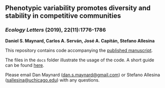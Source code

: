 ## Phenotypic variability promotes diversity and stability in competitive communities ##

### **_Ecology Letters_ (2019), 22(11):1776-1786**

**Daniel S. Maynard, Carlos A. Serván, José A. Capitán, Stefano Allesina**

This repository contains code accompanying the [published manuscript](https://onlinelibrary.wiley.com/doi/full/10.1111/ele.13356). 

The files in the `docs` folder illustrate the usage of the code. A short guide can be found [here](https://dsmaynard.github.io/phenotypic_variation/).

Please email Dan Maynard ([dan.s.maynard@gmail.com](mailto:dan.s.maynard@gmail.com)) or Stefano Allesina ([sallesina@uchicago.edu](mailto:sallesina@uchicago.edu)) with any questions. 





